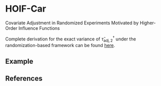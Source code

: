 # HOIF-Car
Covariate Adjustment in Randomized Experiments Motivated by Higher-Order Influence Functions

Complete derivation for the exact variance of $\hat{\tau}_{\mathsf{adj}, 2}^{\dagger}$ under the randomization-based framework can be found [here](https://github.com/Cinbo-Wang/HOIF-Car/blob/main/var-db.pdf).

## Example





## References
